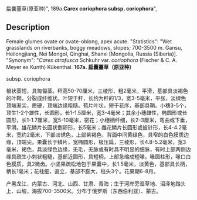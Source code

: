 扁囊薹草(原亚种)",
189a.**Carex coriophora subsp. coriophora**",

## Description
Female glumes ovate or ovate-oblong, apex acute.
  "Statistics": "Wet grasslands on riverbanks, boggy meadows, slopes; 700-3500 m. Gansu, Heilongjiang, Nei Mongol, Qinghai, Shanxi [Mongolia, Russia (Siberia)].
  "Synonym": "*Carex atrofusca* Schkuhr var. *coriophora* (Fischer &amp; C. A. Meyer ex Kunth) Kükenthal.
**167a. 扁囊薹草（原亚种）**

subsp. coriophora

根状茎短，具匍匐茎。秆高50-70厘米，三棱形，粗2毫米，平滑，基部具淡褐色的叶鞘，分裂成纤维状。叶短于秆，长约为秆的1/3，宽3-5毫米，平张，淡绿色顶端渐尖，质硬，顶端边缘粗糙。苞片叶状，短于花序，基部具鞘。小穗3-5个，顶生1-2个雄性，长圆形，长1-1.5厘米，宽3-4毫米；其余小穗雌性，椭圆形或长圆形，长1-1.7厘米，宽5-10毫米，密花；小穗柄纤细，长2-3厘米，弯曲或下垂，平滑。雄花鳞片长圆状倒卵形，长5毫米；雌花鳞片长圆形或披针形，长4-4.2毫米，宽约2毫米，下部淡锈色，上部紫褐色，背面中间黄绿色，具窄的白色膜质边缘，顶端尖。果囊长于鳞片，宽椭圆形，极压扁，三棱形，长4.8-5.2毫米，宽3毫米，褐色，具淡绿色边缘，无毛，无脉或有时具不明显的细脉，有时上部两侧边缘具疏生小刺状粗糙，基部近圆形，具短柄，上部急缩成短喙，喙圆柱形，喙口白色膜质，具2微齿。小坚果疏松地包于果囊中，长1.5毫米，淡黄色，基部具长柄，柄长1毫米；花柱细，直立，基部不膨大，柱头3个。花果期6-8月。

产黑龙江、内蒙古、河北、山西、甘肃、青海；生于河岸旁湿草地、沼泽地踏头上、山坡，海拔700-3500米。分布于俄罗斯（东西伯利亚）、蒙古。
